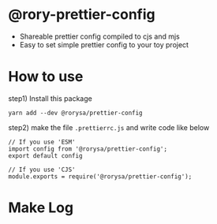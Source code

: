 # @rory-prettier-config
- Shareable prettier config compiled to cjs and mjs
- Easy to set simple prettier config to your toy project

# How to use
step1) Install this package
```
yarn add --dev @rorysa/prettier-config  
```

step2) make the file `.prettierrc.js` and write code like below
```
// If you use 'ESM'
import config from '@rorysa/prettier-config';
export default config

// If you use 'CJS'
module.exports = require('@rorysa/prettier-config');
```

# Make Log
